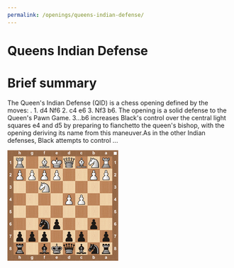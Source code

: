 ```yaml
---
permalink: /openings/queens-indian-defense/
---
```

Queens Indian Defense
=====================

# Brief summary


The Queen's Indian Defense (QID) is a chess opening defined by the moves: . 1. d4 Nf6 2. c4 e6 3. Nf3 b6. The opening is a solid defense to the Queen's Pawn Game. 3...b6 increases Black's control over the central light squares e4 and d5 by preparing to fianchetto the queen's bishop, with the opening deriving its name from this maneuver.As in the other Indian defenses, Black attempts to control ...

<img src="/img/Queens Indian Defense.jpg"/>
